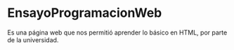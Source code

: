 # EnsayoProgramacionWeb
Es una página web que nos permitió aprender lo básico en HTML, por parte de la universidad.
